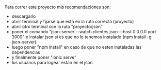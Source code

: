 Para correr este proyecto mis recomendaciones son:

- descargarlo
- abrir terminal y fijarse que esta en la ruta correcta (proyecto)
- abrir otro terminal con la ruta "proyecto/json"
- poner el comando "json-server --watch clientes.json --host 0.0.0.0 port 3000" e instalar json si es que no lo tenemos instalado (npm install -g json-server)
- luego poner "npm install" en caso de que no esten instaladas las dependencias
- y finalmente poner "ionic serve"
- los usuarios para logear estan en el json

